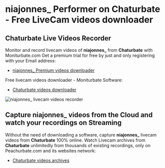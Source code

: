 # niajonnes_ Performer on Chaturbate - Free LiveCam videos downloader

## Chaturbate Live Videos Recorder

Monitor and record livecam videos of **niajonnes_** from **Chaturbate** with Moniturbate.com
Get a premium trial for free by just and only registering with your Email address:
* [niajonnes_ Premium videos downloader](https://moniturbate.com/request-demo-licence-key.html)

Free livecam videos downloader - Moniturbate Software:
* [Chaturbate videos downloader](https://moniturbate.com/moniturbate-download-software.html)

![niajonnes_ livecam videos recorder](https://peachurnet.com/templates/moniturbate-software.png)


## Capture niajonnes_ videos from the Cloud and watch your recordings on Streaming

Without the need of downloading a software, capture **niajonnes_** livecam videos from **Chaturbate** 100% online.
Watch Livecam archives from **Chaturbate** unlimitedly from thousands of existing recordings, only on Peachurbate.com and its websites network:
* [Chaturbate videos archives](https://peachurnet.com/)